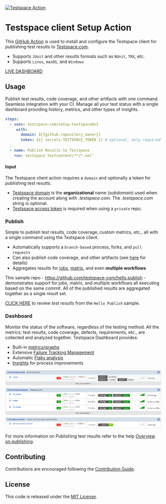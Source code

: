 
[![Testspace Action](https://github.com/testspace-com/setup-testspace/actions/workflows/ci.yml/badge.svg)](https://github.com/testspace-com/setup-testspace/actions/workflows/ci.yml) 


# Testspace client Setup Action
This [GitHub Action](https://github.com/features/actions) is used to install and configure the Testspace client for publishing test results to [Testspace.com](https://github.com/marketplace/testspace-com). 

- Supports `JUnit` and other results formats such as `NUnit`, `TRX`, etc.
- Supports `Linux`, `maxOS`, and `Windows`

[LIVE DASHBOARD](https://demo.testspace.com)

## Usage
Publish test results, code coverage, and other artifacts with one command. Seamless integration with your CI. Manage all your test status with a single dashboard providing history, metrics, and other types of insights. 

 ```yml
 steps:
   - uses: testspace-com/setup-testspace@v1
      with:
        domain: ${{github.repository_owner}}
        token: ${{ secrets.TESTSPACE_TOKEN }} # optional, only required for private repos
   ..
   - name: Publish Results to Testspace
     run: testspace testcontent/**/*.xml"
```

#### Input
The Testspace client action requires a `domain` and optionally a token for publishing test results.

* [Testspace domain](https://help.testspace.com/docs/dashboard/admin-signup) is the **organizational** name (*subdomain*) used when creating the account along with *.testspace.com*. The *.testspace.com* string is optional. 
* [Testspace access token](https://help.testspace.com/docs/dashboard/admin-user#account) is required when using a `private` repo. 

### Publish
Simple to publish test results, code coverage, custom metrics, etc., all with a single command using the Testspace client. 

- Automatically supports a `branch-based` process, forks, and `pull requests`
- Can also publish code coverage, and other artifacts (see [here](https://help.testspace.com/publish/push-data-results#file-content) for details)
- Aggregates results for [jobs](https://docs.github.com/en/actions/reference/workflow-syntax-for-github-actions#jobs), [matrix](https://docs.github.com/en/actions/reference/workflow-syntax-for-github-actions#jobsjob_idstrategy), and even **multiple workflows**

This sample repo - https://github.com/testspace-com/hello.publish - demonstrates support for jobs, matrix, and multiple workflows all executing based on the same commit. All of the published results are aggregated together as a single result set.

[CLICK HERE](http://testspace-com.testspace.com/projects/testspace-com:hello.publish/spaces/main) to review *test results* from the `Hello Publish` sample. 



### Dashboard
Monitor the status of the software, regardless of the testing method. All the metrics; test results, code coverage, defects, requirements, etc., are collected and analyzed together. Testspace Dashboard provides:

* Built-in [metrics/graphs](https://help.testspace.com/dashboard/space-metrics)
* Extensive [Failure Tracking Management](https://help.testspace.com/dashboard/space-results#test-failures)
* Automatic [Flaky analysis](https://help.testspace.com/dashboard/space-results#filtering)
* [Insights](https://help.testspace.com/dashboard/project-insights) for process improvements

![Dashboard](./docs/images/publish.dashboard.png "Dashboard")

For more information on Publishing test results refer to the help [Overview on publishing](http://help.testspace.com/publish/overview). 

## Contributing 
Contributions are encouraged following the [Contribution Guide](CONTRIBUTING.md).


## License
This code is released under the [MIT License](LICENSE). 

